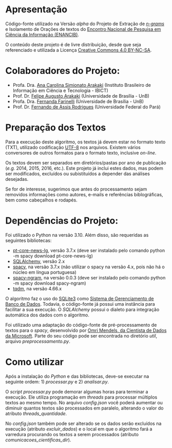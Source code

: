 # Apresentação

Código-fonte utilizado na Versão *alpha* do Projeto de Extração de [*n-grams*](https://pt.wikipedia.org/wiki/N-grama) e Isolamento de Orações de textos do [Encontro Nacional de Pesquisa em Ciência da Informação (ENANCIB)](https://ancib.org/diretrizes-gerais/).

O conteúdo deste projeto é de livre distribuição, desde que seja referenciado e utilizada a Licença [Creative Commons 4.0 BY-NC-SA](https://creativecommons.org/licenses/by-nc-sa/4.0/legalcode).

# Colaboradores do Projeto:

- Profa. Dra. [Ana Carolina Simionato Arakaki](http://lattes.cnpq.br/9896600626524397) (Instituto Brasileiro de Informação em Ciência e Tecnologia - IBICT)
- Prof. Dr. [Felipe Augusto Arakaki](https://www.pesquisar.unb.br/professor/felipe-augusto-arakaki) (Universidade de Brasília - UnB)
- Profa. Dra. [Fernanda Farinelli](http://lattes.cnpq.br/1907817850408525) (Universidade de Brasília - UnB)
- Prof. Dr. [Fernando de Assis Rodrigues](https://rodrigues.pro.br) (Universidade Federal do Pará)

# Preparação dos Textos

Para a execução deste algoritmo, os textos já devem estar no formato texto (TXT), utilizado codificação [UTF-8](https://pt.wikipedia.org/wiki/UTF-8) nos arquivos. Existem vários conversores de outros formatos para o formato texto, inclusive _on-line_.

Os textos devem ser separados em diretórios/pastas por ano de publicação (*e.g.* 2014, 2015, 2016, etc.). Este projeto já inclui estes dados, mas podem ser modificados, excluídos ou subistituídos a depender das análises desejadas.

Se for de interesse, sugerimos que antes do processamento sejam removidos informações como autores, e-mails e referências biblográficas, bem como cabeçalhos e rodapés.

# Dependências do Projeto:
Foi utilizado o Python na versão 3.10.
Além disso, são requeridas as seguintes bibliotecas:
- [pt-core-news-lg](https://spacy.io/models/pt), versão 3.7.x (deve ser instalado pelo comando python -m spacy download pt-core-news-lg)
- [SQLAlchemy](https://www.sqlalchemy.org/), versão 2.x
- [spacy](https://spacy.io/), na versão 3.7.x (não utilizar o spacy na versão 4.x, pois não há o núcleo em língua portuguesa)
- [spacy-ngram](https://pypi.org/project/spacy-ngram/), na versão 0.0.3 (deve ser instalado pelo comando python -m spacy download spacy-ngram)
- [tqdm](https://github.com/tqdm/tqdm), na versão 4.66.x

O algoritmo faz o uso do [SQLite3](https://sqlite.org/) como [Sistema de Gerenciamento de Banco de Dados](https://pt.wikipedia.org/wiki/Sistema_de_gerenciamento_de_banco_de_dados). Todavia, o código-fonte já possui uma instância para facilitar a sua execução. O _SQLAlchemy_ possui o dialeto para integração automática dos dados com o algoritmo.

Foi utilizado uma adaptação do código-fonte de pré-processamento de textos para o _spacy_, desenvolvido por [Omri Mendels, da Cientista de Dados da Microsoft](https://gist.github.com/omri374/ec1c243a5a94a657dae40078d47977b6). Parte do seu código pode ser encontrada no diretório _util_, arquivo _preprocessamento.py_.

# Como utilizar

Após a instalação do _Python_ e das bibliotecas, deve-se executar na seguinte ordem: 1) _processar.py_ e 2) _analisar.py_.

O _script_ _processar.py_ pode demorar algumas horas para terminar a execução. Ele utiliza programação em _threads_ para processar múltiplos textos ao mesmo tempo. No arquivo _config.json_ você poderá aumentar ou diminuir quantos textos são processados em paralelo, alterando o valor do atributo _threads_quantidade_.

No _config.json_ também pode ser alterado se os dados serão excluídos na execução (atributo _excluir_dados_) e o local em que o algoritmo fará a varredura procurando os textos a serem processados (atributo _comunicacoes_cientificas_dir_).